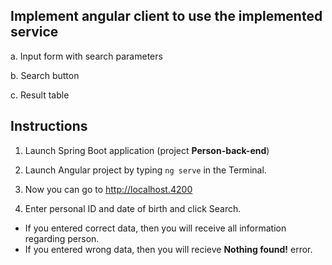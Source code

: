 ## Implement angular client to use the implemented service 

a. Input form with search parameters 

b. Search button 

c. Result table

## Instructions

1. Launch Spring Boot application (project **Person-back-end**)

2. Launch Angular project by typing `ng serve` in the Terminal.

3. Now you can go to http://localhost.4200
4. Enter personal ID and date of birth and click Search.
- If you entered correct data, then you will receive all information regarding person.
- If you entered wrong data, then you will recieve **Nothing found!** error.
